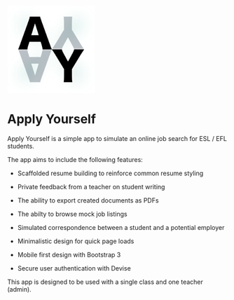 ![Apply Yourself](/app/assets/images/aytextgit.png)

# Apply Yourself

Apply Yourself is a simple app to simulate an online job search for ESL / EFL students.

The app aims to include the following features:

* Scaffolded resume building to reinforce common resume styling

* Private feedback from a teacher on student writing

* The ability to export created documents as PDFs

* The abilty to browse mock job listings

* Simulated correspondence between a student and a potential employer

* Minimalistic design for quick page loads

* Mobile first design with Bootstrap 3

* Secure user authentication with Devise

This app is designed to be used with a single class and one teacher (admin).
